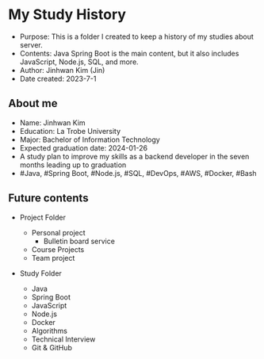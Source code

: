 # My Study History

  * Purpose: This is a folder I created to keep a history of my studies about server.
  * Contents: Java Spring Boot is the main content, but it also includes JavaScript, Node.js, SQL, and more. 
  * Author: Jinhwan Kim (Jin)
  * Date created: 2023-7-1


## About me

 * Name: Jinhwan Kim
 * Education: La Trobe University
 * Major: Bachelor of Information Technology
 * Expected graduation date: 2024-01-26
 * A study plan to improve my skills as a backend developer in the seven months leading up to graduation
 * #Java, #Spring Boot, #Node.js, #SQL, #DevOps, #AWS, #Docker, #Bash


## Future contents

  * Project Folder
    - Personal project
      - Bulletin board service
    - Course Projects
    - Team project
    
  * Study Folder
    - Java
    - Spring Boot
    - JavaScript
    - Node.js
    - Docker
    - Algorithms
    - Technical Interview
    - Git & GitHub
